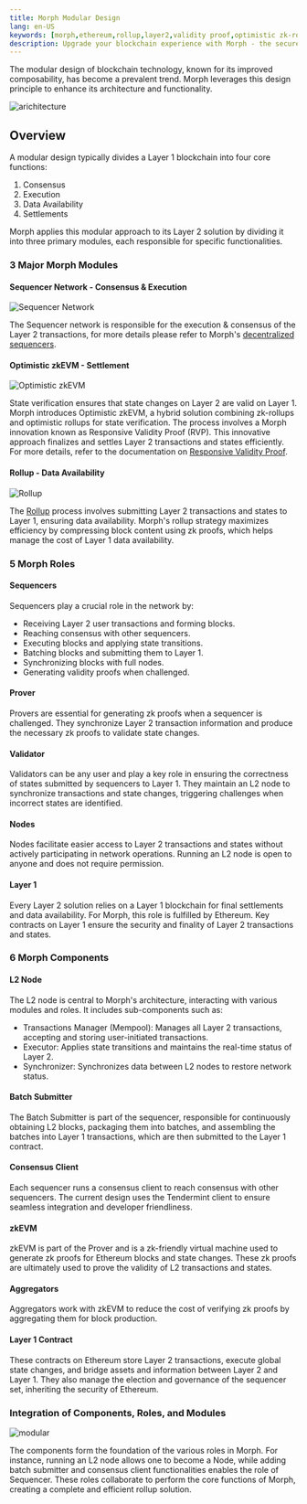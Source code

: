 ```yaml
---
title: Morph Modular Design
lang: en-US
keywords: [morph,ethereum,rollup,layer2,validity proof,optimistic zk-rollup]
description: Upgrade your blockchain experience with Morph - the secure decentralized, cost-efficient, and high-performing optimistic zk-rollup solution. Try it now!
---
```


The modular design of blockchain technology, known for its improved composability, has become a prevalent trend. Morph leverages this design principle to enhance its architecture and functionality.

![arichitecture](../../assets/docs/protocol/archi.png)

## Overview

A modular design typically divides a Layer 1 blockchain into four core functions:

1. Consensus
2. Execution
3. Data Availability
4. Settlements

Morph applies this modular approach to its Layer 2 solution by dividing it into three primary modules, each responsible for specific functionalities.


### 3 Major Morph Modules

#### Sequencer Network - Consensus & Execution


![Sequencer Network](../../assets/docs/protocol/dese/seq1.png)


The Sequencer network is responsible for the execution & consensus of the Layer 2 transactions, for more details please refer to Morph's [decentralized sequencers](../how-morph-works/decentralized-sequencers/morph-decentralized-sequencer-network).

#### Optimistic zkEVM - Settlement

![Optimistic zkEVM](../../assets/docs/protocol/resvapro/opzk.png)

State verification ensures that state changes on Layer 2 are valid on Layer 1. Morph introduces Optimistic zkEVM, a hybrid solution combining zk-rollups and optimistic rollups for state verification. The process involves a Morph innovation known as Responsive Validity Proof (RVP). This innovative approach finalizes and settles Layer 2 transactions and states efficiently. For more details, refer to the documentation on [Responsive Validity Proof](../how-morph-works/optimistic-zkevm).

#### Rollup - Data Availability

![Rollup](../../assets/docs/protocol/general/rollup/rollup.png)



The [Rollup](../how-morph-works/general-protocol-design/1-rollup.md) process involves submitting Layer 2 transactions and states to Layer 1, ensuring data availability. Morph's rollup strategy maximizes efficiency by compressing block content using zk proofs, which helps manage the cost of Layer 1 data availability. 


### 5 Morph Roles

#### Sequencers

Sequencers play a crucial role in the network by:

- Receiving Layer 2 user transactions and forming blocks.
- Reaching consensus with other sequencers.
- Executing blocks and applying state transitions.
- Batching blocks and submitting them to Layer 1.
- Synchronizing blocks with full nodes.
- Generating validity proofs when challenged.


#### Prover

Provers are essential for generating zk proofs when a sequencer is challenged. They synchronize Layer 2 transaction information and produce the necessary zk proofs to validate state changes.

#### Validator

Validators can be any user and play a key role in ensuring the correctness of states submitted by sequencers to Layer 1. They maintain an L2 node to synchronize transactions and state changes, triggering challenges when incorrect states are identified.

#### Nodes

Nodes facilitate easier access to Layer 2 transactions and states without actively participating in network operations. Running an L2 node is open to anyone and does not require permission.

#### Layer 1

Every Layer 2 solution relies on a Layer 1 blockchain for final settlements and data availability. For Morph, this role is fulfilled by Ethereum. Key contracts on Layer 1 ensure the security and finality of Layer 2 transactions and states.

### 6 Morph Components

#### L2 Node​

The L2 node is central to Morph's architecture, interacting with various modules and roles. It includes sub-components such as:
- Transactions Manager (Mempool): Manages all Layer 2 transactions, accepting and storing user-initiated transactions.
- Executor: Applies state transitions and maintains the real-time status of Layer 2.
- Synchronizer: Synchronizes data between L2 nodes to restore network status.

#### Batch Submitter​
The Batch Submitter is part of the sequencer, responsible for continuously obtaining L2 blocks, packaging them into batches, and assembling the batches into Layer 1 transactions, which are then submitted to the Layer 1 contract.

#### Consensus Client​
Each sequencer runs a consensus client to reach consensus with other sequencers. The current design uses the Tendermint client to ensure seamless integration and developer friendliness.

#### zkEVM​
zkEVM is part of the Prover and is a zk-friendly virtual machine used to generate zk proofs for Ethereum blocks and state changes. These zk proofs are ultimately used to prove the validity of L2 transactions and states.

#### Aggregators​
Aggregators work with zkEVM to reduce the cost of verifying zk proofs by aggregating them for block production.

#### Layer 1 Contract​
These contracts on Ethereum store Layer 2 transactions, execute global state changes, and bridge assets and information between Layer 2 and Layer 1. They also manage the election and governance of the sequencer set, inheriting the security of Ethereum.


### Integration of Components, Roles, and Modules


![modular](../../assets/docs/about/overview/modu.png)


The components form the foundation of the various roles in Morph. For instance, running an L2 node allows one to become a Node, while adding batch submitter and consensus client functionalities enables the role of Sequencer. These roles collaborate to perform the core functions of Morph, creating a complete and efficient rollup solution.
